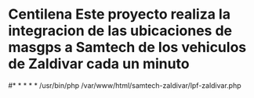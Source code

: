 # Centilena Este proyecto realiza la integracion de las ubicaciones de masgps a Samtech de los vehiculos de Zaldivar cada un minuto

#* * * * * /usr/bin/php /var/www/html/samtech-zaldivar/lpf-zaldivar.php
